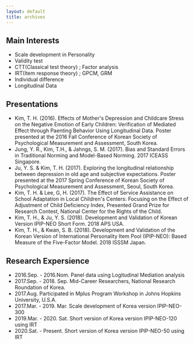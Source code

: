 ```yaml
---
layout: default
title: archives
---
```


## Main Interests
* Scale development in Personality 
* Validity test
* CTT(Classical test theory) ; Factor analysis 
* IRT(Item response theory) ; GPCM, GRM
* Individual difference
* Longitudinal Data

## Presentations 
* Kim, T. H. (2016). Effects of Mother's Depression and Childcare Stress on the Negative Emotion of Early Children: Verification of Mediated Effect through Paenting Behavior Using Longitudinal Data. Poster presented at the 2016 Fall Conference of Korean Society of Psychological Measurement and Assessment, South Korea.
* Jung, Y. R., Kim, T.H., & Jahngs, S. M. (2017). Bias and Standard Errors in Traditional Norming and Model-Based Norming. 2017 ICEASS Singapore.
* Ju, Y. S. & Kim, T. H. (2017). Exploring the longitudinal relationship between depression in old age and subjective expectations. Poster presented at the 2017 Spring Conference of Korean Society of Psychological Measurement and Assessment, Seoul, South Korea.
* Kim, T. H. & Lee, G, H. (2017). The Effect of Service Assistance on School Adaptation in Local Children's Centers: Focusing on the Effect of Adjustment of Child Deficiency Index, Presented Grand Prize for Research Contest, National Center for the Rights of the Child. 
* Kim, T. H., & Ju, Y. S. (2018). Development and Validation of Korean Version IPIP-NEO Short Form. 2018 APS USA.
* Kim, T. H., & Kwan, S. B. (2018). Development and Validation of the Korean Version of International Personality Item Pool (IPIP-NEO): Based Measure of the Five-Factor Model. 2018 ISSSM Japan.

## Research Expersience
*  2016.Sep. - 2016.Nom. Panel data using Logitudinal Mediation analysis
*  2017.Sep. - 2018. Sep. Mid-Career Researchers, National Research Roundation of Korea. 
*  2017.Aug.   Participated in Mplus Program Workshop in Johns Hopkins University, U.S.A. 
*  2017.Mar. - 2019. Mar. Scale development of Korea version IPIP-NEO-300
*  2019.Mar. - 2020. Sat. Short version of Korea version IPIP-NEO-120 using IRT
*  2020.Sat. - Present. Short version of Korea version IPIP-NEO-50 using IRT


